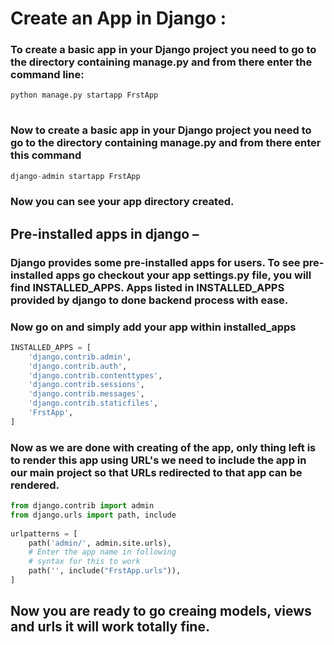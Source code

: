 # Create an App in Django :

### To create a basic app in your Django project you need to go to the directory containing manage.py and from there enter the command line: 
```python
python manage.py startapp FrstApp
     
```
### Now to create a basic app in your Django project you need to go to the directory containing manage.py and from there enter this command 
```python
django-admin startapp FrstApp
```
### Now you can see your app directory created.

## Pre-installed apps in django – 
### Django provides some pre-installed apps for users. To see pre-installed apps go checkout your app settings.py file, you will find INSTALLED_APPS. Apps listed in INSTALLED_APPS provided by django to done backend process with ease.

### Now go on and simply add your app within installed_apps

```python
INSTALLED_APPS = [
	'django.contrib.admin',
	'django.contrib.auth',
	'django.contrib.contenttypes',
	'django.contrib.sessions',
	'django.contrib.messages',
	'django.contrib.staticfiles',
	'FrstApp',
]
```
### Now as we are done with creating of the app, only thing left is to render this app using URL's we need to include the app in our main project so that URLs redirected to that app can be rendered.
```python
from django.contrib import admin
from django.urls import path, include
 
urlpatterns = [
    path('admin/', admin.site.urls),
    # Enter the app name in following
    # syntax for this to work
    path('', include("FrstApp.urls")),
]
```

## Now you are ready to go creaing models, views and urls it will work totally fine.